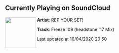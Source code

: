 ## Currently Playing on SoundCloud

[<img align="left" width="100" src="https://i1.sndcdn.com/artworks-000233465903-6gdtom-t50x50.jpg">](https://soundcloud.com/repyourset/freeze-09-headstone-17-mix)

**Artist**: REP YOUR SET! 

**Track**: Freeze '09 (headstone '17 Mix)

Last updated at 10/04/2020 20:50
